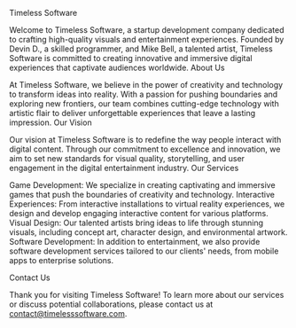 Timeless Software

Welcome to Timeless Software, a startup development company dedicated to crafting high-quality visuals and entertainment experiences. Founded by Devin D., a skilled programmer, and Mike Bell, a talented artist, Timeless Software is committed to creating innovative and immersive digital experiences that captivate audiences worldwide. About Us

At Timeless Software, we believe in the power of creativity and technology to transform ideas into reality. With a passion for pushing boundaries and exploring new frontiers, our team combines cutting-edge technology with artistic flair to deliver unforgettable experiences that leave a lasting impression. Our Vision

Our vision at Timeless Software is to redefine the way people interact with digital content. Through our commitment to excellence and innovation, we aim to set new standards for visual quality, storytelling, and user engagement in the digital entertainment industry. Our Services

Game Development: We specialize in creating captivating and immersive games that push the boundaries of creativity and technology.
Interactive Experiences: From interactive installations to virtual reality experiences, we design and develop engaging interactive content for various platforms.
Visual Design: Our talented artists bring ideas to life through stunning visuals, including concept art, character design, and environmental artwork.
Software Development: In addition to entertainment, we also provide software development services tailored to our clients' needs, from mobile apps to enterprise solutions.

Contact Us

Thank you for visiting Timeless Software! To learn more about our services or discuss potential collaborations, please contact us at contact@timelesssoftware.com.
